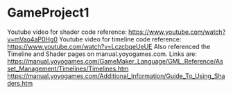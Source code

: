# GameProject1
Youtube video for shader code reference: https://www.youtube.com/watch?v=mVao4aP0Hg0
Youtube video for timeline code reference: https://www.youtube.com/watch?v=LczcbqeUeUE
Also referenced the Timeline and Shader pages on manual.yoyogames.com. Links are: https://manual.yoyogames.com/GameMaker_Language/GML_Reference/Asset_Management/Timelines/Timelines.htm
https://manual.yoyogames.com/Additional_Information/Guide_To_Using_Shaders.htm
